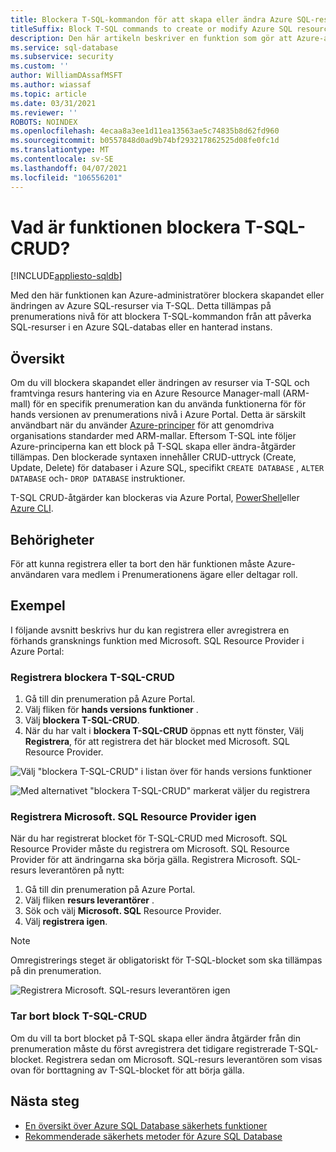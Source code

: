 ```yaml
---
title: Blockera T-SQL-kommandon för att skapa eller ändra Azure SQL-resurser
titleSuffix: Block T-SQL commands to create or modify Azure SQL resources
description: Den här artikeln beskriver en funktion som gör att Azure-administratörer kan blockera T-SQL-kommandon för att skapa eller ändra Azure SQL-resurser
ms.service: sql-database
ms.subservice: security
ms.custom: ''
author: WilliamDAssafMSFT
ms.author: wiassaf
ms.topic: article
ms.date: 03/31/2021
ms.reviewer: ''
ROBOTS: NOINDEX
ms.openlocfilehash: 4ecaa8a3ee1d11ea13563ae5c74835b8d62fd960
ms.sourcegitcommit: b0557848d0ad9b74bf293217862525d08fe0fc1d
ms.translationtype: MT
ms.contentlocale: sv-SE
ms.lasthandoff: 04/07/2021
ms.locfileid: "106556201"
---
```

# <a name="what-is-block-t-sql-crud-feature"></a>Vad är funktionen blockera T-SQL-CRUD?
[!INCLUDE[appliesto-sqldb](../includes/appliesto-sqldb-sqlmi.md)]


Med den här funktionen kan Azure-administratörer blockera skapandet eller ändringen av Azure SQL-resurser via T-SQL. Detta tillämpas på prenumerations nivå för att blockera T-SQL-kommandon från att påverka SQL-resurser i en Azure SQL-databas eller en hanterad instans.

## <a name="overview"></a>Översikt

Om du vill blockera skapandet eller ändringen av resurser via T-SQL och framtvinga resurs hantering via en Azure Resource Manager-mall (ARM-mall) för en specifik prenumeration kan du använda funktionerna för för hands versionen av prenumerations nivå i Azure Portal. Detta är särskilt användbart när du använder [Azure-principer](/azure/governance/policy/overview) för att genomdriva organisations standarder med ARM-mallar. Eftersom T-SQL inte följer Azure-principerna kan ett block på T-SQL skapa eller ändra-åtgärder tillämpas. Den blockerade syntaxen innehåller CRUD-uttryck (Create, Update, Delete) för databaser i Azure SQL, specifikt `CREATE DATABASE` , `ALTER DATABASE` och- `DROP DATABASE` instruktioner. 

T-SQL CRUD-åtgärder kan blockeras via Azure Portal, [PowerShell](/powershell/module/az.resources/register-azproviderfeature)eller [Azure CLI](/cli/azure/feature#az_feature_register).

## <a name="permissions"></a>Behörigheter

För att kunna registrera eller ta bort den här funktionen måste Azure-användaren vara medlem i Prenumerationens ägare eller deltagar roll.

## <a name="examples"></a>Exempel

I följande avsnitt beskrivs hur du kan registrera eller avregistrera en förhands gransknings funktion med Microsoft. SQL Resource Provider i Azure Portal: 

### <a name="register-block-t-sql-crud"></a>Registrera blockera T-SQL-CRUD

1. Gå till din prenumeration på Azure Portal.
2. Välj fliken för **hands versions funktioner** . 
3. Välj **blockera T-SQL-CRUD**.
4. När du har valt i **blockera T-SQL-CRUD** öppnas ett nytt fönster, Välj **Registrera**, för att registrera det här blocket med Microsoft. SQL Resource Provider.

![Välj "blockera T-SQL-CRUD" i listan över för hands versions funktioner](./media/block-tsql-crud/block-tsql-crud.png)

![Med alternativet "blockera T-SQL-CRUD" markerat väljer du registrera](./media/block-tsql-crud/block-tsql-crud-register.png)

  
### <a name="re-register-microsoftsql-resource-provider"></a>Registrera Microsoft. SQL Resource Provider igen 
När du har registrerat blocket för T-SQL-CRUD med Microsoft. SQL Resource Provider måste du registrera om Microsoft. SQL Resource Provider för att ändringarna ska börja gälla. Registrera Microsoft. SQL-resurs leverantören på nytt:

1. Gå till din prenumeration på Azure Portal.
2. Välj fliken **resurs leverantörer** .
3. Sök och välj **Microsoft. SQL** Resource Provider.
4. Välj **registrera igen**. 

> [!NOTE]
> Omregistrerings steget är obligatoriskt för T-SQL-blocket som ska tillämpas på din prenumeration. 

![Registrera Microsoft. SQL-resurs leverantören igen](./media/block-tsql-crud/block-tsql-crud-re-register.png)

### <a name="removing-block-t-sql-crud"></a>Tar bort block T-SQL-CRUD
Om du vill ta bort blocket på T-SQL skapa eller ändra åtgärder från din prenumeration måste du först avregistrera det tidigare registrerade T-SQL-blocket. Registrera sedan om Microsoft. SQL-resurs leverantören som visas ovan för borttagning av T-SQL-blocket för att börja gälla. 


## <a name="next-steps"></a>Nästa steg

- [En översikt över Azure SQL Database säkerhets funktioner](security-overview.md)
- [Rekommenderade säkerhets metoder för Azure SQL Database](security-best-practice.md)
